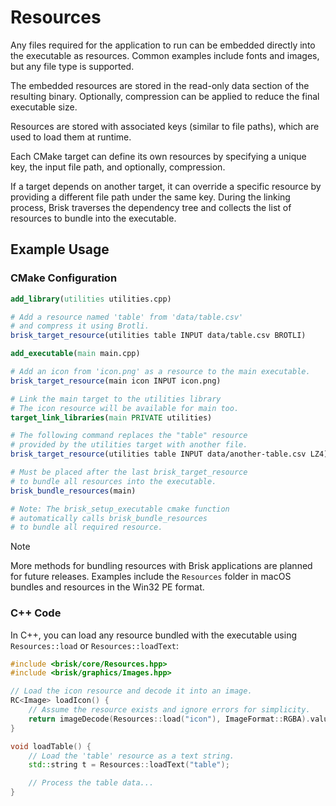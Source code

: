 # Resources

Any files required for the application to run can be embedded directly into the executable as resources.
Common examples include fonts and images, but any file type is supported.

The embedded resources are stored in the read-only data section of the resulting binary.
Optionally, compression can be applied to reduce the final executable size.

Resources are stored with associated keys (similar to file paths), which are used to load them at runtime.

Each CMake target can define its own resources by specifying a unique key, the input file path, and optionally, compression.

If a target depends on another target, it can override a specific resource by providing a different file path under the same key.
During the linking process, Brisk traverses the dependency tree and collects the list of resources to bundle into the executable.

## Example Usage

### CMake Configuration

```cmake
add_library(utilities utilities.cpp)

# Add a resource named 'table' from 'data/table.csv'
# and compress it using Brotli.
brisk_target_resource(utilities table INPUT data/table.csv BROTLI)

add_executable(main main.cpp)

# Add an icon from 'icon.png' as a resource to the main executable.
brisk_target_resource(main icon INPUT icon.png)

# Link the main target to the utilities library
# The icon resource will be available for main too.
target_link_libraries(main PRIVATE utilities)

# The following command replaces the "table" resource 
# provided by the utilities target with another file.
brisk_target_resource(utilities table INPUT data/another-table.csv LZ4)

# Must be placed after the last brisk_target_resource
# to bundle all resources into the executable.
brisk_bundle_resources(main)

# Note: The brisk_setup_executable cmake function
# automatically calls brisk_bundle_resources
# to bundle all required resource.
```

> [!Note]
> More methods for bundling resources with Brisk applications are planned for future releases. Examples include the `Resources` folder in macOS bundles and resources in the Win32 PE format.

### C++ Code

In C++, you can load any resource bundled with the executable using `Resources::load` or `Resources::loadText`:

```c++
#include <brisk/core/Resources.hpp>
#include <brisk/graphics/Images.hpp>

// Load the icon resource and decode it into an image.
RC<Image> loadIcon() {
    // Assume the resource exists and ignore errors for simplicity.
    return imageDecode(Resources::load("icon"), ImageFormat::RGBA).value();
}

void loadTable() {
    // Load the 'table' resource as a text string.
    std::string t = Resources::loadText("table");

    // Process the table data...
}
```

